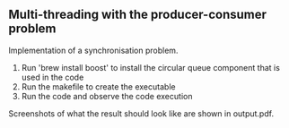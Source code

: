 ## Multi-threading with the producer-consumer problem 
Implementation of a synchronisation problem.

1. Run 'brew install boost' to install the circular queue component that is used in the code
2. Run the makefile to create the executable
3. Run the code and observe the code execution

Screenshots of what the result should look like are shown in output.pdf.